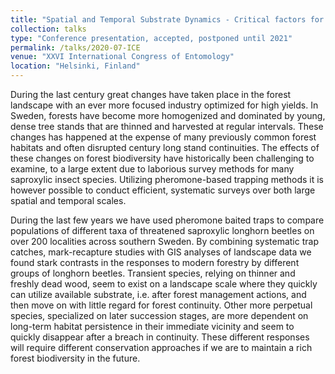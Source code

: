 ```yaml
---
title: "Spatial and Temporal Substrate Dynamics - Critical factors for Saproxylic Forest Biodiversity"
collection: talks
type: "Conference presentation, accepted, postponed until 2021"
permalink: /talks/2020-07-ICE
venue: "XXVI International Congress of Entomology"
location: "Helsinki, Finland"
---
```


During the last century great changes have taken place in the forest landscape with an ever more focused industry optimized for high yields. In Sweden, forests have become more homogenized and dominated by young, dense tree stands that are thinned and harvested at regular intervals. These changes has happened at the expense of many previously common forest habitats and often disrupted century long stand continuities. The effects of these changes on forest biodiversity have historically been challenging to examine, to a large extent due to laborious survey methods for many saproxylic insect species. Utilizing pheromone-based trapping methods it is however possible to conduct efficient, systematic surveys over both large spatial and temporal scales. 

During the last few years we have used pheromone baited traps to compare populations of different taxa of threatened saproxylic longhorn beetles on over 200 localities across southern Sweden. By combining systematic trap catches, mark-recapture studies with GIS analyses of landscape data we found stark contrasts in the responses to modern forestry by different groups of longhorn beetles. Transient species, relying on thinner and freshly dead wood, seem to exist on a landscape scale where they quickly can utilize available substrate, i.e. after forest management actions, and then move on with little regard for forest continuity. Other more perpetual species, specialized on later succession stages, are more dependent on long-term habitat persistence in their immediate vicinity and seem to quickly disappear after a breach in continuity. These different responses will require different conservation approaches if we are to maintain a rich forest biodiversity in the future.
